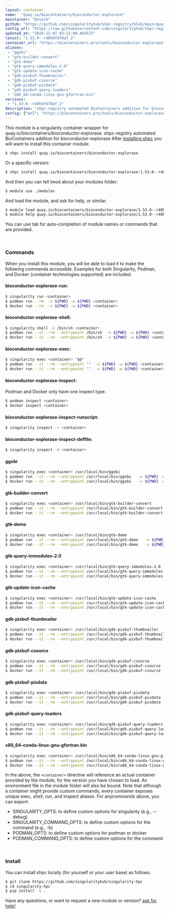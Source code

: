 ```yaml
---
layout: container
name:  "quay.io/biocontainers/bioconductor-explorase"
maintainer: "@vsoch"
github: "https://github.com/singularityhub/shpc-registry/blob/main/quay.io/biocontainers/bioconductor-explorase/container.yaml"
config_url: "https://raw.githubusercontent.com/singularityhub/shpc-registry/main/quay.io/biocontainers/bioconductor-explorase/container.yaml"
updated_at: "2024-12-07 03:21:08.483572"
latest: "1.53.0--r40hdfd78af_2"
container_url: "https://biocontainers.pro/tools/bioconductor-explorase"
aliases:
 - "ggobi"
 - "gtk-builder-convert"
 - "gtk-demo"
 - "gtk-query-immodules-2.0"
 - "gtk-update-icon-cache"
 - "gdk-pixbuf-thumbnailer"
 - "gdk-pixbuf-csource"
 - "gdk-pixbuf-pixdata"
 - "gdk-pixbuf-query-loaders"
 - "x86_64-conda-linux-gnu-gfortran.bin"
versions:
 - "1.53.0--r40hdfd78af_2"
description: "shpc-registry automated BioContainers addition for bioconductor-explorase"
config: {"url": "https://biocontainers.pro/tools/bioconductor-explorase", "maintainer": "@vsoch", "description": "shpc-registry automated BioContainers addition for bioconductor-explorase", "latest": {"1.53.0--r40hdfd78af_2": "sha256:eda2a656e4c60f2920a9ab3ed00ecfad04746b067618eee0c082d9319ff6bcc9"}, "tags": {"1.53.0--r40hdfd78af_2": "sha256:eda2a656e4c60f2920a9ab3ed00ecfad04746b067618eee0c082d9319ff6bcc9"}, "docker": "quay.io/biocontainers/bioconductor-explorase", "aliases": {"ggobi": "/usr/local/bin/ggobi", "gtk-builder-convert": "/usr/local/bin/gtk-builder-convert", "gtk-demo": "/usr/local/bin/gtk-demo", "gtk-query-immodules-2.0": "/usr/local/bin/gtk-query-immodules-2.0", "gtk-update-icon-cache": "/usr/local/bin/gtk-update-icon-cache", "gdk-pixbuf-thumbnailer": "/usr/local/bin/gdk-pixbuf-thumbnailer", "gdk-pixbuf-csource": "/usr/local/bin/gdk-pixbuf-csource", "gdk-pixbuf-pixdata": "/usr/local/bin/gdk-pixbuf-pixdata", "gdk-pixbuf-query-loaders": "/usr/local/bin/gdk-pixbuf-query-loaders", "x86_64-conda-linux-gnu-gfortran.bin": "/usr/local/bin/x86_64-conda-linux-gnu-gfortran.bin"}}
---
```


This module is a singularity container wrapper for quay.io/biocontainers/bioconductor-explorase.
shpc-registry automated BioContainers addition for bioconductor-explorase
After [installing shpc](#install) you will want to install this container module:


```bash
$ shpc install quay.io/biocontainers/bioconductor-explorase
```

Or a specific version:

```bash
$ shpc install quay.io/biocontainers/bioconductor-explorase:1.53.0--r40hdfd78af_2
```

And then you can tell lmod about your modules folder:

```bash
$ module use ./modules
```

And load the module, and ask for help, or similar.

```bash
$ module load quay.io/biocontainers/bioconductor-explorase/1.53.0--r40hdfd78af_2
$ module help quay.io/biocontainers/bioconductor-explorase/1.53.0--r40hdfd78af_2
```

You can use tab for auto-completion of module names or commands that are provided.

<br>

### Commands

When you install this module, you will be able to load it to make the following commands accessible.
Examples for both Singularity, Podman, and Docker (container technologies supported) are included.

#### bioconductor-explorase-run:

```bash
$ singularity run <container>
$ podman run --rm  -v ${PWD} -w ${PWD} <container>
$ docker run --rm  -v ${PWD} -w ${PWD} <container>
```

#### bioconductor-explorase-shell:

```bash
$ singularity shell -s /bin/sh <container>
$ podman run --it --rm --entrypoint /bin/sh  -v ${PWD} -w ${PWD} <container>
$ docker run --it --rm --entrypoint /bin/sh  -v ${PWD} -w ${PWD} <container>
```

#### bioconductor-explorase-exec:

```bash
$ singularity exec <container> "$@"
$ podman run --it --rm --entrypoint ""  -v ${PWD} -w ${PWD} <container> "$@"
$ docker run --it --rm --entrypoint ""  -v ${PWD} -w ${PWD} <container> "$@"
```

#### bioconductor-explorase-inspect:

Podman and Docker only have one inspect type.

```bash
$ podman inspect <container>
$ docker inspect <container>
```

#### bioconductor-explorase-inspect-runscript:

```bash
$ singularity inspect -r <container>
```

#### bioconductor-explorase-inspect-deffile:

```bash
$ singularity inspect -d <container>
```


#### ggobi

```bash
$ singularity exec <container> /usr/local/bin/ggobi
$ podman run --it --rm --entrypoint /usr/local/bin/ggobi   -v ${PWD} -w ${PWD} <container> -c " $@"
$ docker run --it --rm --entrypoint /usr/local/bin/ggobi   -v ${PWD} -w ${PWD} <container> -c " $@"
```


#### gtk-builder-convert

```bash
$ singularity exec <container> /usr/local/bin/gtk-builder-convert
$ podman run --it --rm --entrypoint /usr/local/bin/gtk-builder-convert   -v ${PWD} -w ${PWD} <container> -c " $@"
$ docker run --it --rm --entrypoint /usr/local/bin/gtk-builder-convert   -v ${PWD} -w ${PWD} <container> -c " $@"
```


#### gtk-demo

```bash
$ singularity exec <container> /usr/local/bin/gtk-demo
$ podman run --it --rm --entrypoint /usr/local/bin/gtk-demo   -v ${PWD} -w ${PWD} <container> -c " $@"
$ docker run --it --rm --entrypoint /usr/local/bin/gtk-demo   -v ${PWD} -w ${PWD} <container> -c " $@"
```


#### gtk-query-immodules-2.0

```bash
$ singularity exec <container> /usr/local/bin/gtk-query-immodules-2.0
$ podman run --it --rm --entrypoint /usr/local/bin/gtk-query-immodules-2.0   -v ${PWD} -w ${PWD} <container> -c " $@"
$ docker run --it --rm --entrypoint /usr/local/bin/gtk-query-immodules-2.0   -v ${PWD} -w ${PWD} <container> -c " $@"
```


#### gtk-update-icon-cache

```bash
$ singularity exec <container> /usr/local/bin/gtk-update-icon-cache
$ podman run --it --rm --entrypoint /usr/local/bin/gtk-update-icon-cache   -v ${PWD} -w ${PWD} <container> -c " $@"
$ docker run --it --rm --entrypoint /usr/local/bin/gtk-update-icon-cache   -v ${PWD} -w ${PWD} <container> -c " $@"
```


#### gdk-pixbuf-thumbnailer

```bash
$ singularity exec <container> /usr/local/bin/gdk-pixbuf-thumbnailer
$ podman run --it --rm --entrypoint /usr/local/bin/gdk-pixbuf-thumbnailer   -v ${PWD} -w ${PWD} <container> -c " $@"
$ docker run --it --rm --entrypoint /usr/local/bin/gdk-pixbuf-thumbnailer   -v ${PWD} -w ${PWD} <container> -c " $@"
```


#### gdk-pixbuf-csource

```bash
$ singularity exec <container> /usr/local/bin/gdk-pixbuf-csource
$ podman run --it --rm --entrypoint /usr/local/bin/gdk-pixbuf-csource   -v ${PWD} -w ${PWD} <container> -c " $@"
$ docker run --it --rm --entrypoint /usr/local/bin/gdk-pixbuf-csource   -v ${PWD} -w ${PWD} <container> -c " $@"
```


#### gdk-pixbuf-pixdata

```bash
$ singularity exec <container> /usr/local/bin/gdk-pixbuf-pixdata
$ podman run --it --rm --entrypoint /usr/local/bin/gdk-pixbuf-pixdata   -v ${PWD} -w ${PWD} <container> -c " $@"
$ docker run --it --rm --entrypoint /usr/local/bin/gdk-pixbuf-pixdata   -v ${PWD} -w ${PWD} <container> -c " $@"
```


#### gdk-pixbuf-query-loaders

```bash
$ singularity exec <container> /usr/local/bin/gdk-pixbuf-query-loaders
$ podman run --it --rm --entrypoint /usr/local/bin/gdk-pixbuf-query-loaders   -v ${PWD} -w ${PWD} <container> -c " $@"
$ docker run --it --rm --entrypoint /usr/local/bin/gdk-pixbuf-query-loaders   -v ${PWD} -w ${PWD} <container> -c " $@"
```


#### x86_64-conda-linux-gnu-gfortran.bin

```bash
$ singularity exec <container> /usr/local/bin/x86_64-conda-linux-gnu-gfortran.bin
$ podman run --it --rm --entrypoint /usr/local/bin/x86_64-conda-linux-gnu-gfortran.bin   -v ${PWD} -w ${PWD} <container> -c " $@"
$ docker run --it --rm --entrypoint /usr/local/bin/x86_64-conda-linux-gnu-gfortran.bin   -v ${PWD} -w ${PWD} <container> -c " $@"
```



In the above, the `<container>` directive will reference an actual container provided
by the module, for the version you have chosen to load. An environment file in the
module folder will also be bound. Note that although a container
might provide custom commands, every container exposes unique exec, shell, run, and
inspect aliases. For anycommands above, you can export:

 - SINGULARITY_OPTS: to define custom options for singularity (e.g., --debug)
 - SINGULARITY_COMMAND_OPTS: to define custom options for the command (e.g., -b)
 - PODMAN_OPTS: to define custom options for podman or docker
 - PODMAN_COMMAND_OPTS: to define custom options for the command

<br>

### Install

You can install shpc locally (for yourself or your user base) as follows:

```bash
$ git clone https://github.com/singularityhub/singularity-hpc
$ cd singularity-hpc
$ pip install -e .
```

Have any questions, or want to request a new module or version? [ask for help!](https://github.com/singularityhub/singularity-hpc/issues)
